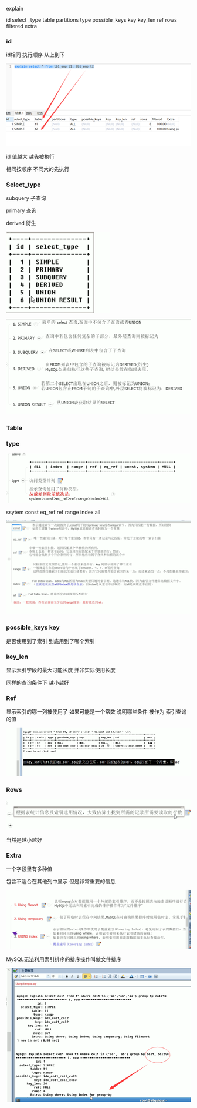 explain 

id select _type table partitions type possible_keys   key key_len  ref rows   filtered  extra 

### id 

id相同  执行顺序 从上到下  

![image-20210713103328435](assets/image-20210713103328435.png)

id 值越大      越先被执行

相同按顺序 不同大的先执行



### Select_type 

subquery 子查询

primary 查询

derived  衍生    

![image-20210713103859886](assets/image-20210713103859886.png)

![image-20210713103922854](assets/image-20210713103922854.png)

### Table



### type

![image-20210713104236670](assets/image-20210713104236670.png)

ssytem const eq_ref ref range index all 

![image-20210713104616894](assets/image-20210713104616894.png)

### possible_keys key

是否使用到了索引 到底用到了哪个索引

### key_len

显示索引字段的最大可能长度 并非实际使用长度    

同样的查询条件下 越小越好

### Ref

显示索引的哪一列被使用了  如果可能是一个常数    说明哪些条件 被作为 索引查询的值

![image-20210713111334973](assets/image-20210713111334973.png)



### Rows

![image-20210713111531058](assets/image-20210713111531058.png)

当然是越小越好

### Extra

一个字段里有多种值

包含不适合在其他列中显示 但是非常重要的信息

![image-20210713112419998](assets/image-20210713112419998.png)

MySQL无法利用索引排序的排序操作叫做文件排序

![image-20210713113321148](assets/image-20210713113321148.png)